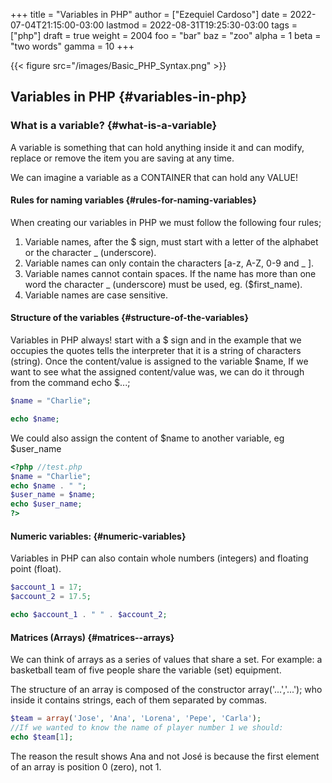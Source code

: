 +++
title = "Variables in PHP"
author = ["Ezequiel Cardoso"]
date = 2022-07-04T21:15:00-03:00
lastmod = 2022-08-31T19:25:30-03:00
tags = ["php"]
draft = true
weight = 2004
foo = "bar"
baz = "zoo"
alpha = 1
beta = "two words"
gamma = 10
+++

{{< figure src="/images/Basic_PHP_Syntax.png" >}}


## Variables in PHP {#variables-in-php}


### What is a variable? {#what-is-a-variable}

A variable is something that can hold anything inside it and can modify,
replace or remove the item you are saving at any time.

We can imagine a variable as a CONTAINER that can hold any VALUE!


#### Rules for naming variables {#rules-for-naming-variables}

When creating our variables in PHP we must follow the following
four rules;

1.  Variable names, after the $ sign, must start with a
    letter of the alphabet or the character _ (underscore).
2.  Variable names can only contain the characters [a-z, A-Z,
    0-9 and _ ].
3.  Variable names cannot contain spaces. If the name has
    more than one word the character _ (underscore) must be used, eg.
    ($first_name).
4.  Variable names are case sensitive.


#### Structure of the variables {#structure-of-the-variables}

Variables in PHP always! start with a $ sign and in the example that we
occupies the quotes tells the interpreter that it is a string of
characters (string). Once the content/value is assigned to the variable $name,
If we want to see what the assigned content/value was, we can do it through
from the command echo $...;

```php
$name = "Charlie";

echo $name;
```

We could also assign the content of $name to another variable, eg $user_name

```php
<?php //test.php
$name = "Charlie";
echo $name . " ";
$user_name = $name;
echo $user_name;
?>
```


#### Numeric variables: {#numeric-variables}

Variables in PHP can also contain whole numbers (integers) and
floating point (float).

```php
$account_1 = 17;
$account_2 = 17.5;

echo $account_1 . " " . $account_2;
```


#### Matrices (Arrays) {#matrices--arrays}

We can think of arrays as a series of values ​​that share a
set. For example: a basketball team of five people share the
variable (set) equipment.

The structure of an array is composed of the constructor array('...','...'); who
inside it contains strings, each of them separated by commas.

```php
$team = array('Jose', 'Ana', 'Lorena', 'Pepe', 'Carla');
//If we wanted to know the name of player number 1 we should:
echo $team[1];
```

The reason the result shows Ana and not José is because the first
element of an array is position 0 (zero), not 1.

[//]: # "Exported with love from a post written in Org mode"
[//]: # "- https://github.com/kaushalmodi/ox-hugo"
